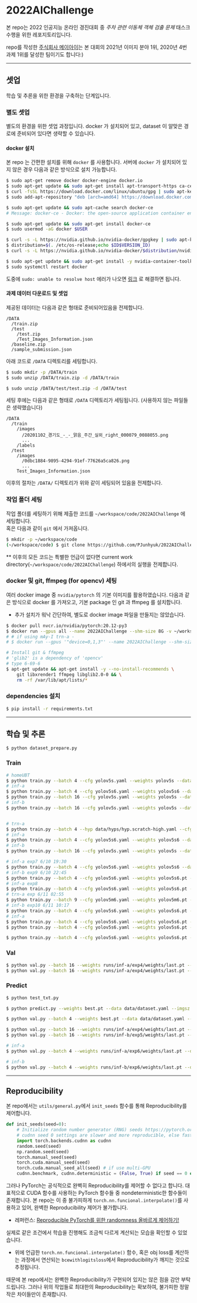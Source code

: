 # 2022AIChallenge

본 repo는 2022 인공지능 온라인 경진대회 중 *주차 관련 이동체 객체 검출 문제* 태스크 수행을 위한 레포지토리입니다.  

repo를 작성한 [주식회사 메이아이](https://may-i.io/)는 본 대회의 2021년 이미지 분야 1위, 2020년 4번 과제 1위를 달성한 팀이기도 합니다:)  

- - -

## 셋업

학습 및 추론을 위한 환경을 구축하는 단계입니다.  

### 별도 셋업

별도의 환경을 위한 셋업 과정입니다. docker 가 설치되어 있고, dataset 이 알맞은 경로에 준비되어 있다면 생략할 수 있습니다.  

#### docker 설치

본 repo 는 간편한 설치를 위해 `docker` 를 사용합니다. 서버에 `docker` 가 설치되어 있지 않은 경우 다음과 같은 방식으로 설치 가능합니다.  

```bash
$ sudo apt-get remove docker docker-engine docker.io
$ sudo apt-get update && sudo apt-get install apt-transport-https ca-certificates curl software-properties-common
$ curl -fsSL https://download.docker.com/linux/ubuntu/gpg | sudo apt-key add -
$ sudo add-apt-repository "deb [arch=amd64] https://download.docker.com/linux/ubuntu $(lsb_release -cs) stable"

$ sudo apt-get update && sudo apt-cache search docker-ce
# Message: docker-ce - Docker: the open-source application container engine

$ sudo apt-get update && sudo apt-get install docker-ce
$ sudo usermod -aG docker $USER

$ curl -s -L https://nvidia.github.io/nvidia-docker/gpgkey | sudo apt-key add -
$ distribution=$(. /etc/os-release;echo $ID$VERSION_ID)
$ curl -s -L https://nvidia.github.io/nvidia-docker/$distribution/nvidia-docker.list | sudo tee /etc/apt/sources.list.d/nvidia-docker.list

$ sudo apt-get update && sudo apt-get install -y nvidia-container-toolkit
$ sudo systemctl restart docker
```

도중에 `sudo: unable to resolve host` 에러가 나오면 [링크](https://extrememanual.net/33739) 로 해결하면 됩니다.

#### 과제 데이터 다운로드 및 셋업

제공된 데이터는 다음과 같은 형태로 준비되어있음을 전제합니다.

```
/DATA
  /train.zip
  /test
    /test.zip
    /Test_Images_Information.json
  /baseline.zip
  /sample_submission.json
```

아래 코드로 `/DATA` 디렉토리를 세팅합니다.

```bash
$ sudo mkdir -p /DATA/train
$ sudo unzip /DATA/train.zip -d /DATA/train

$ sudo unzip /DATA/test/test.zip -d /DATA/test
```

세팅 후에는 다음과 같은 형태로 `/DATA` 디렉토리가 세팅됩니다. (사용하지 않는 파일들은 생략했습니다)

```
/DATA
  /train
    /images
      /20201102_경기도_-_-_맑음_주간_실외_right_000079_0088055.png
      ...
    /labels
  /test
    /images
      /0dbc1884-9895-4294-91ef-77626a5ca826.png
      ...
    Test_Images_Information.json
```

이후의 절차는 `/DATA/` 디렉토리가 위와 같이 세팅되어 있음을 전제합니다.  

### 작업 폴더 세팅

작업 폴더를 세팅하기 위해 제출한 코드를 `~/workspace/code/2022AIChallenge` 에 세팅합니다.  
혹은 다음과 같이 `git` 에서 가져옵니다.  

```bash
$ mkdir -p ~/workspace/code
(~/workspace/code) $ git clone https://github.com/PJunhyuk/2022AIChallenge
```

** 이후의 모든 코드는 특별한 언급이 없다면 current work directory(`~/workspace/code/2022AIChallenge`) 하에서의 실행을 전제합니다.  

### docker 및 git, ffmpeg (for opencv) 세팅

여러 docker image 중 `nvidia/pytorch` 의 기본 이미지를 활용하였습니다. 다음과 같은 방식으로 docker 를 가져오고, 기본 package 인 git 과 ffmpeg 를 설치합니다.  
* 추가 설치가 워낙 간단하여, 별도로 docker image 파일을 만들지는 않았습니다.  

```bash
$ docker pull nvcr.io/nvidia/pytorch:20.12-py3
$ docker run --gpus all --name 2022AIChallenge --shm-size 8G -v ~/workspace/code:/root/workspace/code -v /DATA:/DATA -it nvcr.io/nvidia/pytorch:20.12-py3
# # if using mAy-I trn-a -
# $ docker run --gpus '"device=0,1,3"' --name 2022AIChallenge --shm-size 8G -v ~/workspace/code:/root/workspace/code -v /hdd/a/data/DATA:/DATA -it nvcr.io/nvidia/pytorch:20.12-py3

# Install git & ffmpeg
# 'glib2' is a dependency of 'opencv'
# type 6-69-6
$ apt-get update && apt-get install -y --no-install-recommends \
    git libxrender1 ffmpeg libglib2.0-0 && \
    rm -rf /var/lib/apt/lists/*
```

### dependencies 설치

```bash
$ pip install -r requirements.txt
```

- - -

## 학습 및 추론

```bash
$ python dataset_prepare.py
```

### Train

```bash
# homeUBT
$ python train.py --batch 4 --cfg yolov5s.yaml --weights yolov5s --data dataset.yaml --img 640 --epochs 20
# inf-a
$ python train.py --batch 4 --cfg yolov5s6.yaml --weights yolov5s6 --data dataset.yaml --img 1280 --epochs 20
$ python train.py --batch 16 --cfg yolov5s.yaml --weights yolov5s --data dataset.yaml --img 640
# inf-b
$ python train.py --batch 16 --cfg yolov5s.yaml --weights yolov5s --data dataset.yaml --img 640


# trn-a
$ python train.py --batch 4 --hyp data/hyps/hyp.scratch-high.yaml --cfg yolov5l6.yaml --weights yolov5l6 --data dataset.yaml --img 1280
# inf-a
$ python train.py --batch 4 --cfg yolov5s6.yaml --weights yolov5s6 --data dataset.yaml --img 1280
# inf-b
$ python train.py --batch 16 --cfg yolov5s.yaml --weights yolov5s --data dataset.yaml --img 640

# inf-a exp7 6/10 19:30
$ python train.py --batch 4 --cfg yolov5s6.yaml --weights yolov5s6 --data dataset_diet.yaml --img 1280
# inf-b exp9 6/10 22:45
$ python train.py --batch 4 --cfg yolov5s6.yaml --weights yolov5s6.pt --data dataset_diet.yaml --img 1280
# inf-a exp8
$ python train.py --batch 4 --cfg yolov5s6.yaml --weights yolov5s6.pt --data dataset.yaml --img 1280
# trn-a exp 6/11 02:55
$ python train.py --batch 9 --cfg yolov5m6.yaml --weights yolov5m6.pt --hyp data/hyps/hyp.scratch-high.yaml --data dataset.yaml --img 1280
# inf-b exp10 6/11 10:17
$ python train.py --batch 4 --cfg yolov5s6.yaml --weights yolov5s6.pt --data dataset.yaml --img 1280 --image-weights
# inf-a 
$ python train.py --batch 4 --cfg yolov5s6.yaml --weights yolov5s6.pt --data dataset.yaml --hyp data/hyps/hyp.VOC.yaml --img 1280 --image-weights
$ python train.py --batch 4 --cfg yolov5s6.yaml --weights yolov5s6.pt --data dataset.yaml --img 1280 --image-weights --epoch-parts 5

$ python train.py --batch 4 --cfg yolov5s6.yaml --weights yolov5s6.pt --data dataset.yaml --img 1280 --image-weights --epoch-parts 5
```

### Val

```bash
$ python val.py --batch 16 --weights runs/inf-a/exp4/weights/last.pt --data data/dataset.yaml --img 640 --task val --conf-thres 0.1
$ python val.py --batch 16 --weights runs/inf-a/exp4/weights/last.pt --data data/dataset.yaml --img 640 --task val --conf-thres 0.005
```

### Predict

```bash
$ python test_txt.py
```

```bash
$ python predict.py --weights best.pt --data data/dataset.yaml --imgsz 1280 --source /DATA/test/images --nosave

$ python val.py --batch 4 --weights best.pt --data data/dataset.yaml --img 1280 --task test --save-json --conf-thres 0.1

$ python val.py --batch 16 --weights runs/inf-a/exp4/weights/last.pt --data data/dataset.yaml --img 640 --task test --save-json --conf-thres 0.1
$ python val.py --batch 16 --weights runs/inf-b/exp5/weights/last.pt --data data/dataset.yaml --img 640 --task test --save-json --conf-thres 0.1

# inf-a
$ python val.py --batch 4 --weights runs/inf-a/exp6/weights/last.pt --data data/dataset.yaml --img 1280 --task test --save-json --conf-thres 0.1

# inf-b
$ python val.py --batch 4 --weights runs/inf-b/exp6/weights/last.pt --data data/dataset.yaml --img 1280 --task test --save-json --conf-thres 0.1

```

- - -

## Reproducibility

본 repo에서는 `utils/general.py`에서 `init_seeds` 함수를 통해 Reproducibility를 제어합니다.

```python
def init_seeds(seed=0):
    # Initialize random number generator (RNG) seeds https://pytorch.org/docs/stable/notes/randomness.html
    # cudnn seed 0 settings are slower and more reproducible, else faster and less reproducible
    import torch.backends.cudnn as cudnn
    random.seed(seed)
    np.random.seed(seed)
    torch.manual_seed(seed)
    torch.cuda.manual_seed(seed)
    torch.cuda.manual_seed_all(seed) # if use multi-GPU
    cudnn.benchmark, cudnn.deterministic = (False, True) if seed == 0 else (True, False)
```

그러나 PyTorch는 공식적으로 완벽히 Reproducibility를 제어할 수 없다고 합니다. 대표적으로 CUDA 함수를 사용하는 PyTorch 함수들 중 nondeterministic한 함수들이 존재합니다. 본 repo는 이 중 불가피하게 `torch.nn.funcional.interpolate()`를 사용하고 있어, 완벽한 Reproducibility 제어가 불가합니다.
- 레퍼런스: [Reproducible PyTorch를 위한 randomness 올바르게 제어하기!](https://hoya012.github.io/blog/reproducible_pytorch/)

실제로 같은 조건에서 학습을 진행해도 조금씩 다르게 계산되는 모습을 확인할 수 있었습니다.
- 위에 언급한 `torch.nn.funcional.interpolate()` 함수, 혹은 obj loss를 계산하는 과정에서 연산되는 `bcewithlogitsloss`에서 Reproducibility가 깨지는 것으로 추정됩니다.

때문에 본 repo에서는 완벽한 Reproducibility가 구현되어 있지는 않은 점을 감안 부탁드립니다. 그러나 위의 작업들로 최대한의 Reproducibility는 확보하여, 불가피한 정말 작은 차이들만이 존재합니다.  
